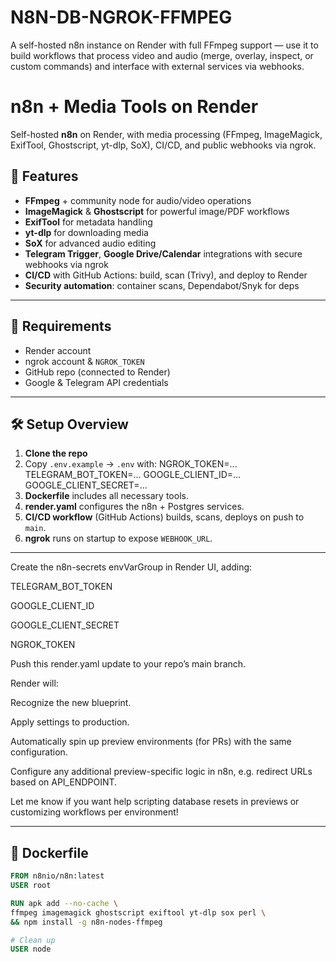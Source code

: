 # N8N-DB-NGROK-FFMPEG
A self-hosted n8n instance on Render with full FFmpeg support — use it to build workflows that process video and audio (merge, overlay, inspect, or custom commands) and interface with external services via webhooks.


# n8n + Media Tools on Render

Self-hosted **n8n** on Render, with media processing (FFmpeg, ImageMagick, ExifTool, Ghostscript, yt-dlp, SoX), CI/CD, and public webhooks via ngrok.

## 🚀 Features

- **FFmpeg** + community node for audio/video operations
- **ImageMagick** & **Ghostscript** for powerful image/PDF workflows
- **ExifTool** for metadata handling
- **yt-dlp** for downloading media
- **SoX** for advanced audio editing
- **Telegram Trigger**, **Google Drive/Calendar** integrations with secure webhooks via ngrok
- **CI/CD** with GitHub Actions: build, scan (Trivy), and deploy to Render
- **Security automation**: container scans, Dependabot/Snyk for deps

---

## 🧰 Requirements

- Render account
- ngrok account & `NGROK_TOKEN`
- GitHub repo (connected to Render)
- Google & Telegram API credentials

---

## 🛠 Setup Overview

1. **Clone the repo**  
2. Copy `.env.example` → `.env` with:
NGROK_TOKEN=...
TELEGRAM_BOT_TOKEN=...
GOOGLE_CLIENT_ID=...
GOOGLE_CLIENT_SECRET=...
3. **Dockerfile** includes all necessary tools.
4. **render.yaml** configures the n8n + Postgres services.
5. **CI/CD workflow** (GitHub Actions) builds, scans, deploys on push to `main`.
6. **ngrok** runs on startup to expose `WEBHOOK_URL`.

---

Create the n8n-secrets envVarGroup in Render UI, adding:

TELEGRAM_BOT_TOKEN

GOOGLE_CLIENT_ID

GOOGLE_CLIENT_SECRET

NGROK_TOKEN

Push this render.yaml update to your repo’s main branch.

Render will:

Recognize the new blueprint.

Apply settings to production.

Automatically spin up preview environments (for PRs) with the same configuration.

Configure any additional preview-specific logic in n8n, e.g. redirect URLs based on API_ENDPOINT.

Let me know if you want help scripting database resets in previews or customizing workflows per environment!

---

## 🧩 Dockerfile 

```dockerfile
FROM n8nio/n8n:latest
USER root

RUN apk add --no-cache \
ffmpeg imagemagick ghostscript exiftool yt-dlp sox perl \
&& npm install -g n8n-nodes-ffmpeg

# Clean up
USER node
